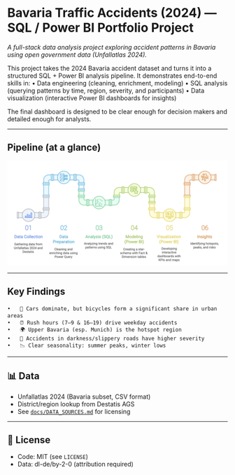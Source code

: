 # Bavaria Traffic Accidents (2024) — SQL / Power BI Portfolio Project
*A full-stack data analysis project exploring accident patterns in Bavaria using open government data (Unfallatlas 2024).*

This project takes the 2024 Bavaria accident dataset and turns it into a structured SQL + Power BI analysis pipeline.
It demonstrates end-to-end skills in:
	•	Data engineering (cleaning, enrichment, modeling)
	•	SQL analysis (querying patterns by time, region, severity, and participants)
	•	Data visualization (interactive Power BI dashboards for insights)

The final dashboard is designed to be clear enough for decision makers and detailed enough for analysts.

---

## Pipeline (at a glance)

![Data Pipeline](docs/Pipeline.png)

---

## Key Findings
	•	🚗 Cars dominate, but bicycles form a significant share in urban areas
	•	⏰ Rush hours (7–9 & 16–19) drive weekday accidents
	•	🌍 Upper Bavaria (esp. Munich) is the hotspot region
	•	🌙 Accidents in darkness/slippery roads have higher severity
	•	📉 Clear seasonality: summer peaks, winter lows
  
---
## 📊 Data
- Unfallatlas 2024 (Bavaria subset, CSV format)  
- District/region lookup from Destatis AGS
- See [`docs/DATA_SOURCES.md`](docs/DATA_SOURCES.md) for licensing  

---

## 📄 License
- Code: MIT (see `LICENSE`)  
- Data: dl-de/by-2-0 (attribution required)

